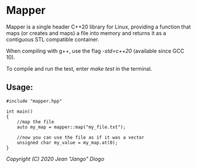 # Mapper

Mapper is a single header C++20 library for Linux, providing a function that maps (or creates and maps) a file into memory and returns it as a contiguous STL compatible container.

When compiling with g++, use the flag *-std=c++20* (available since GCC 10).

To compile and run the test, enter *make test* in the terminal.

## Usage:
```
#include "mapper.hpp"

int main()
{
	//map the file
	auto my_map = mapper::map("my_file.txt");
	
	//now you can use the file as if it was a vector
	unsigned char my_value = my_map.at(0);
}
```
*Copyright (C) 2020 Jean "Jango" Diogo*
